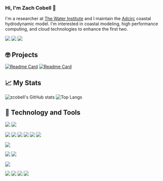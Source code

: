 ### Hi, I'm Zach Cobell 👋
I'm a researcher at [The Water Institute](http://www.thewaterinstitute.org) and I maintain the [Adcirc](http://adcirc.com) coastal hydrodynamic model. I'm interested in coastal modeling, high performance computing, and cloud technologies to enhance the first two.

[![](https://img.shields.io/badge/Twitter-%40ZachCobell-informational?style=flat&logo=twitter&logoColor=white&color=0A66C2)](http://twitter.com/zachcobell)
[![](https://img.shields.io/badge/LinkedIn-Zach%20Cobell-informational?style=flat&logo=linkedin&logoColor=white&color=0A66C2)](https://www.linkedin.com/in/zach-cobell-805694106/)
[![](https://img.shields.io/badge/ORCiD-Zach%20Cobell-informational?style=flat&logo=orcid&logoColor=white&color=0A66C2)](https://orcid.org/0000-0002-6645-8570)

## 🤓 Projects
[![Readme Card](https://github-readme-stats.vercel.app/api/pin/?username=zcobell&repo=MetOceanViewer&hide_border=true&theme=dark)](http://github.com/zcobell/MetOceanViewer)
[![Readme Card](https://github-readme-stats.vercel.app/api/pin/?username=zcobell&repo=ADCIRCModules&hide_border=true&theme=dark)](http://github.com/zcobell/ADCIRCModules)

## 📈 My Stats
![zcobell's GitHub stats](https://github-readme-stats.vercel.app/api?username=zcobell&show_icons=true&theme=dark&hide_border=true)
![Top Langs](https://github-readme-stats.vercel.app/api/top-langs/?username=zcobell&layout=compact&theme=dark&hide_border=true)

## 🔧 Technology and Tools
![](https://img.shields.io/badge/OS-Linux-informational?style=flat&logo=linux&logoColor=white&color=1900E7)
![](https://img.shields.io/badge/OS-Mac-informational?style=flat&logo=apple&logoColor=white&color=1900E7)

![](https://img.shields.io/badge/Code-C%2B%2B-informational?style=flat&logo=c%2B%2B&logoColor=white&color=2bbc8a)
![](https://img.shields.io/badge/Code-Fortran-informational?style=flat&Color=white&color=2bbc8a)
![](https://img.shields.io/badge/Code-Python-informational?style=flat&logo=python&logoColor=white&color=2bbc8a)
![](https://img.shields.io/badge/Code-Qt-informational?style=flat&logo=qt&logoColor=white&color=2bbc8a)
![](https://img.shields.io/badge/Code-MPI-informational?style=flat&logoColor=white&color=2bbc8a)
![](https://img.shields.io/badge/Code-OpenMP-informational?style=flat&logoColor=white&color=2bbc8a)

![](https://img.shields.io/badge/Build-CMake-informational?style=flat&logo=cmake&logoColor=white&color=7F00F6)

![](https://img.shields.io/badge/Shell-Bash-informational?style=flat&logo=gnu-bash&logoColor=white&color=00B7F6)
![](https://img.shields.io/badge/Shell-zsh-informational?style=flat&logo=windows-terminal&logoColor=white&color=00B7F6)

![](https://img.shields.io/badge/Cloud-AWS-informational?style=flat&logo=amazon-aws&logoColor=white&color=FF9900)

![](https://img.shields.io/badge/Editor-vim-informational?style=flat&logo=vim&logoColor=white&color=F60000)
![](https://img.shields.io/badge/Editor-CLion-informational?style=flat&logo=clion&logoColor=white&color=F60000)
![](https://img.shields.io/badge/Editor-PyCharm-informational?style=flat&logo=pycharm&logoColor=white&color=F60000)
![](https://img.shields.io/badge/Editor-QtCreator-informational?style=flat&logo=qt&logoColor=white&color=F60000)
